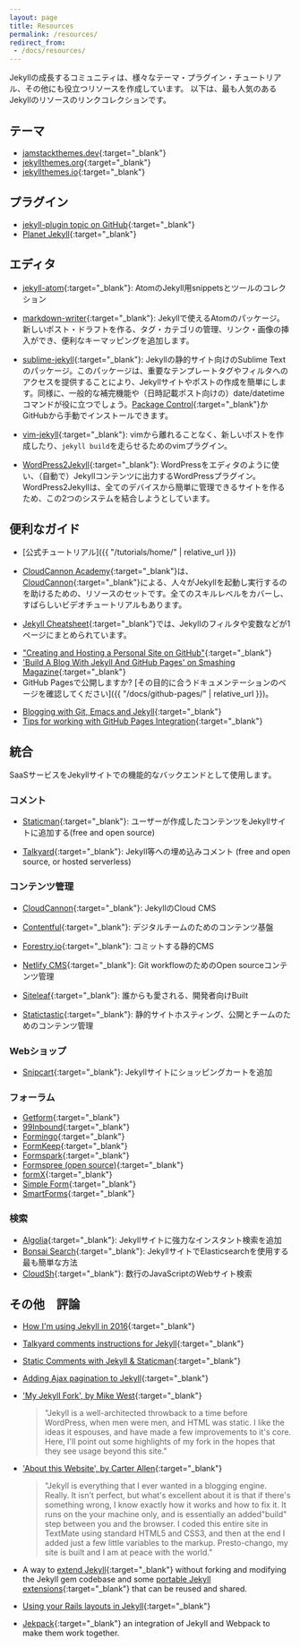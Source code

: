 ```yaml
---
layout: page
title: Resources
permalink: /resources/
redirect_from:
 - /docs/resources/
---
```

Jekyllの成長するコミュニティは、様々なテーマ・プラグイン・チュートリアル、その他にも役立つリソースを作成しています。
以下は、最も人気のあるJekyllのリソースのリンクコレクションです。
<!-- Jekyll's growing community produces wide variety of themes, plugins, tutorials
and other resources that can be helpful. Below is a collection of links to
some of the most popular Jekyll resources. -->

## テーマ
<!-- ## Themes -->
- [jamstackthemes.dev](https://jamstackthemes.dev/ssg/jekyll/){:target="_blank"}
- [jekyllthemes.org](http://jekyllthemes.org/){:target="_blank"}
- [jekyllthemes.io](https://jekyllthemes.io/){:target="_blank"}

## プラグイン
<!-- ## Plugins -->
- [jekyll-plugin topic on GitHub](https://github.com/topics/jekyll-plugin){:target="_blank"}
- [Planet Jekyll](https://github.com/planetjekyll/awesome-jekyll-plugins){:target="_blank"}

## エディタ
<!-- ## Editors -->

- [jekyll-atom](https://atom.io/packages/jekyll){:target="_blank"}: AtomのJekyll用snippetsとツールのコレクション
<!-- - [jekyll-atom](https://atom.io/packages/jekyll): A collection of snippets and tools for Jekyll in Atom -->
- [markdown-writer](https://atom.io/packages/markdown-writer){:target="_blank"}: Jekyllで使えるAtomのパッケージ。新しいポスト・ドラフトを作る、タグ・カテゴリの管理、リンク・画像の挿入ができ、便利なキーマッピングを追加します。
<!-- - [markdown-writer](https://atom.io/packages/markdown-writer)： An Atom package for Jekyll. It can create new posts/drafts, manage tags/categories, insert link/images and add many useful key mappings. -->
- [sublime-jekyll](https://github.com/23maverick23/sublime-jekyll){:target="_blank"}: Jekyllの静的サイト向けのSublime Textのパッケージ。このパッケージは、重要なテンプレートタグやフィルタへのアクセスを提供することにより、Jekyllサイトやポストの作成を簡単にします。同様に、一般的な補完機能や（日時記載ポスト向けの）date/datetimeコマンドが役に立つでしょう。[Package Control](https://packagecontrol.io/packages/Jekyll){:target="_blank"}かGitHubから手動でインストールできます。
<!-- - [sublime-jekyll](https://github.com/23maverick23/sublime-jekyll): A Sublime Text package for Jekyll static sites. This package should help creating Jekyll sites and posts easier by providing access to key template tags and filters, as well as common completions and a current date/datetime command (for dating posts). You can install this package manually via GitHub, or via [Package Control](https://packagecontrol.io/packages/Jekyll). -->
- [vim-jekyll](https://github.com/parkr/vim-jekyll){:target="_blank"}: vimから離れることなく、新しいポストを作成したり、`jekyll build`を走らせるためのvimプラグイン。
<!-- - [vim-jekyll](https://github.com/parkr/vim-jekyll): A vim plugin to generate new posts and run `jekyll build` all without leaving vim. -->
- [WordPress2Jekyll](https://wordpress.org/plugins/wp2jekyll/){:target="_blank"}: WordPressをエディタのように使い、（自動で）Jekyllコンテンツに出力するWordPressプラグイン。WordPress2Jekyllは、全てのデバイスから簡単に管理できるサイトを作るため、この2つのシステムを結合しようとしています。
<!-- - [WordPress2Jekyll](https://wordpress.org/plugins/wp2jekyll/): A WordPress plugin that allows you to use WordPress as your editor and (automatically) export content in to Jekyll. WordPress2Jekyll attempts to marry these two systems together in order to make a site that can be easily managed from all devices. -->

## 便利なガイド
<!-- ## Useful Guides -->

- [公式チュートリアル]({{ "/tutorials/home/" | relative_url }})
<!-- - [Official tutorials](/tutorials/home/) -->
- [CloudCannon Academy](https://learn.cloudcannon.com/){:target="_blank"}は、[CloudCannon](https://cloudcannon.com/){:target="_blank"}による、人々がJekyllを起動し実行するのを助けるための、リソースのセットです。全てのスキルレベルをカバーし、すばらしいビデオチュートリアルもあります。
<!-- - [CloudCannon Academy](https://learn.cloudcannon.com/) is a set of resources created by [CloudCannon](https://cloudcannon.com/) to help folks get up and running with Jekyll. They cover all skill levels, and even include some great video tutorials. -->
- [Jekyll Cheatsheet](https://learn.cloudcannon.com/jekyll-cheat-sheet/){:target="_blank"}では、Jekyllのフィルタや変数などが1ページにまとめられています。
<!-- - [Jekyll Cheatsheet](https://learn.cloudcannon.com/jekyll-cheat-sheet/) is a single-page resource for Jekyll filters, variables, and the like. -->
- ["Creating and Hosting a Personal Site on GitHub"](http://jmcglone.com/guides/github-pages/){:target="_blank"}
- ['Build A Blog With Jekyll And GitHub Pages' on Smashing Magazine](https://www.smashingmagazine.com/2014/08/01/build-blog-jekyll-github-pages/){:target="_blank"}
- GitHub Pagesで公開しますか? [その目的に合うドキュメンテーションのページを確認してください]({{ "/docs/github-pages/" | relative_url }})。
<!-- - Publishing to GitHub Pages? [Check out our documentation page for just that purpose](/docs/github-pages/). -->
- [Blogging with Git, Emacs and Jekyll](https://metajack.im/2009/01/23/blogging-with-git-emacs-and-jekyll/){:target="_blank"}
- [Tips for working with GitHub Pages Integration](https://gist.github.com/jedschneider/2890453){:target="_blank"}

## 統合
<!-- ## Integrations -->

SaaSサービスをJekyllサイトでの機能的なバックエンドとして使用します。
<!-- Use a SaaS service as a backend for functionality on your Jekyll site -->

### コメント
<!-- ### Comments -->
  - [Staticman](https://staticman.net){:target="_blank"}: ユーザーが作成したコンテンツをJekyllサイトに追加する(free and open source)
  <!-- - [Staticman](https://staticman.net): Add user-generated content to a Jekyll site (free and open source) -->
  - [Talkyard](https://www.talkyard.io/blog-comments){:target="_blank"}: Jekyll等への埋め込みコメント (free and open source, or hosted serverless)
  <!-- - [Talkyard](https://www.talkyard.io/blog-comments): Embedded comments for Jekyll and others (free and open source, or hosted serverless) -->

### コンテンツ管理
<!-- ### Content Management -->
  - [CloudCannon](https://cloudcannon.com/){:target="_blank"}: JekyllのCloud CMS
  <!-- - [CloudCannon](https://cloudcannon.com/): The Cloud CMS for Jekyll -->
  - [Contentful](https://github.com/contentful/jekyll-contentful-data-import){:target="_blank"}: デジタルチームのためのコンテンツ基盤
  <!-- - [Contentful](https://github.com/contentful/jekyll-contentful-data-import) Content infrastructure for digital teams -->
  - [Forestry.io](https://forestry.io/){:target="_blank"}: コミットする静的CMS
  <!-- - [Forestry.io](https://forestry.io/): A static CMS that commits -->
  - [Netlify CMS](https://www.netlifycms.org/){:target="_blank"}: Git workflowのためのOpen sourceコンテンツ管理
  <!-- - [Netlify CMS](https://www.netlifycms.org/): Open source content management for your Git workflow -->
  - [Siteleaf](https://www.siteleaf.com/){:target="_blank"}: 誰からも愛される、開発者向けBuilt
  <!-- - [Siteleaf](https://www.siteleaf.com/): Built for developers, Loved by everyone -->
  - [Statictastic](https://www.statictastic.com/){:target="_blank"}: 静的サイトホスティング、公開とチームのためのコンテンツ管理
  <!-- - [Statictastic](https://www.statictastic.com/): Static site hosting, publishing and content management for teams -->

### Webショップ
<!-- ### E-commerce -->
  - [Snipcart](https://snipcart.com/blog/static-site-e-commerce-part-2-integrating-snipcart-with-jekyll){:target="_blank"}: Jekyllサイトにショッピングカートを追加
  <!-- - [Snipcart](https://snipcart.com/blog/static-site-e-commerce-part-2-integrating-snipcart-with-jekyll): Add a shopping cart to a Jekyll site -->

### フォーラム
<!-- ### Forms -->
  - [Getform](https://getform.io){:target="_blank"}
  - [99Inbound](https://www.99inbound.com){:target="_blank"}
  - [Formingo](https://www.formingo.co/guides/jekyll?utm_source=github&utm_medium=jekyll-docs&utm_campaign=Jekyll%20Documentation){:target="_blank"}
  - [FormKeep](https://formkeep.com/guides/contact-form-jekyll?utm_source=github&utm_medium=jekyll-docs&utm_campaign=contact-form-jekyll){:target="_blank"}
  - [Formspark](https://formspark.io/){:target="_blank"}
  - [Formspree (open source)](https://formspree.io/){:target="_blank"}
  - [formX](https://formx.stream){:target="_blank"}
  - [Simple Form](https://getsimpleform.com/){:target="_blank"}
  - [SmartForms](https://smartforms.dev/){:target="_blank"}

### 検索
<!-- ### Search -->
  - [Algolia](https://blog.algolia.com/instant-search-blog-documentation-jekyll-plugin/){:target="_blank"}: Jekyllサイトに強力なインスタント検索を追加
  - [Bonsai Search](https://docs.bonsai.io/article/217-jekyll){:target="_blank"}: JekyllサイトでElasticsearchを使用する最も簡単な方法
  - [CloudSh](https://cloudsh.com/generators/How-to-setup-search-on-Jekyll/){:target="_blank"}: 数行のJavaScriptのWebサイト検索

  <!-- - [Algolia](https://blog.algolia.com/instant-search-blog-documentation-jekyll-plugin/): Add a powerful instant search to your Jekyll site
  - [Bonsai Search](https://docs.bonsai.io/article/217-jekyll): The easiest way to use Elasticsearch for your Jekyll site
  - [CloudSh](https://cloudsh.com/generators/How-to-setup-search-on-Jekyll/): Website search with a few lines of JavaScript -->

## その他　評論
<!-- ## Other commentary -->

- [How I'm using Jekyll in 2016](https://mademistakes.com/articles/using-jekyll-2016/){:target="_blank"}
- [Talkyard comments instructions for Jekyll](https://jekyll-demo.talkyard.io/2018/01/09/installation-instructions.html){:target="_blank"}
- [Static Comments with Jekyll & Staticman](https://mademistakes.com/articles/improving-jekyll-static-comments/){:target="_blank"}
- [Adding Ajax pagination to Jekyll](https://eduardoboucas.com/blog/2014/11/05/adding-ajax-pagination-to-jekyll.html){:target="_blank"}
- ['My Jekyll Fork', by Mike West](https://mikewest.org/2009/11/my-jekyll-fork){:target="_blank"}

  > "Jekyll is a well-architected throwback to a time before WordPress, when men were men, and HTML was static. I like the ideas it espouses, and have made a few improvements to it's core. Here, I'll point out some highlights of my fork in the hopes that they see usage beyond this site."

- ['About this Website', by Carter Allen](http://cartera.me/2010/08/12/about-this-website/){:target="_blank"}

  > "Jekyll is everything that I ever wanted in a blogging engine. Really. It isn't perfect, but what's excellent about it is that if there's something wrong, I know exactly how it works and how to fix it. It runs on the your machine only, and is essentially an added"build" step between you and the browser. I coded this entire site in TextMate using standard HTML5 and CSS3, and then at the end I added just a few little variables to the markup. Presto-chango, my site is built and I am at peace with the world."

- A way to [extend Jekyll](https://github.com/rfelix/jekyll_ext){:target="_blank"} without forking and modifying the Jekyll gem codebase and some [portable Jekyll extensions](https://github.com/rfelix/jekyll_ext/wiki/Extensions){:target="_blank"} that can be reused and shared.
- [Using your Rails layouts in Jekyll](http://numbers.brighterplanet.com/2010/08/09/sharing-rails-views-with-jekyll){:target="_blank"}
- [Jekpack](https://github.com/yfxie/jekpack/){:target="_blank"} an integration of Jekyll and Webpack to make them work together.
